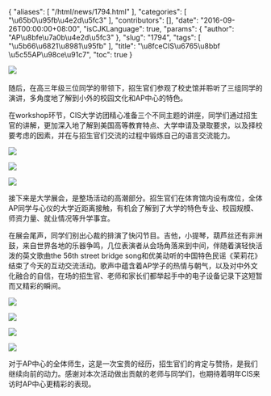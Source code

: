 {
    "aliases": [
        "/html/news/1794.html"
    ],
    "categories": [
        "\u65b0\u95fb\u4e2d\u5fc3"
    ],
    "contributors": [],
    "date": "2016-09-26T00:00:00+08:00",
    "isCJKLanguage": true,
    "params": {
        "author": "AP\u8bfe\u7a0b\u4e2d\u5fc3"
    },
    "slug": "1794",
    "tags": [
        "\u5b66\u6821\u8981\u95fb"
    ],
    "title": "\u8fceCIS\u6765\u8bbf  \u5c55AP\u98ce\u91c7",
    "toc": true
}

![](https://cdn.tfls.online/mirror/full/a56d7d759ff9a980d8fb89a84a00df066db32f92.jpg) 





随后，在高三年级三位同学的带领下，招生官们参观了校史馆并聆听了三组同学的演讲，多角度地了解到小外的校园文化和AP中心的特色。




在workshop环节，CIS大学访团精心准备三个不同主题的讲座，同学们通过招生官的讲解，更加深入地了解到美国高等教育特点、大学申请及录取要求，以及择校要考虑的因素，并在与招生官们交流的过程中锻炼自己的语言交流能力。





![](https://cdn.tfls.online/mirror/full/b3c66caac8c5cfbfb2bee13ebad939f78eef1fa6.jpg)




![](https://cdn.tfls.online/mirror/full/2b48cc8e7058b42aed0cd4c1b555c60dd9b50067.jpg)





![](https://cdn.tfls.online/mirror/full/a5bddcc8ae7a2ba72b831268149cc3d3d36fcc7d.jpg)




 



接下来是大学展会，是整场活动的高潮部分。招生官们在体育馆内设有席位，全体AP同学与心仪的大学近距离接触，有机会了解到了大学的特色专业、校园规模、师资力量、就业情况等升学事宜。




在展会尾声，同学们别出心裁的排演了快闪节目。吉他，小提琴，葫芦丝还有非洲鼓，来自世界各地的乐器争鸣，几位表演者从会场角落来到中间，伴随着演轻快活泼的英文歌曲the 56th street bridge song和优美动听的中国特色民谣《茉莉花》结束了今天的互动交流活动。歌声中蕴含着AP学子的热情与朝气，以及对中外文化融合的自信，在场的招生官、老师和家长们都举起手中的电子设备记录下这短暂而又精彩的瞬间。




![](https://cdn.tfls.online/mirror/full/1a2c50a46bd6b6c02c7cf6a0e40502fc51c6646d.jpg)




  





![](https://cdn.tfls.online/mirror/full/71841b1968fbdf037df7cf38a8bf58ef714a8dee.jpg)




![](https://cdn.tfls.online/mirror/full/0f72791c0ced8a366bce48dbe6d533a66758529e.jpg)




![](https://cdn.tfls.online/mirror/full/144e3397b98ded3d26a6157bde25e9e522cf1c7e.jpg)




对于AP中心的全体师生，这是一次宝贵的经历，招生官们的肯定与赞扬，是我们继续向前的动力。感谢对本次活动做出贡献的老师与同学们，也期待着明年CIS来访时AP中心更精彩的表现。



  
